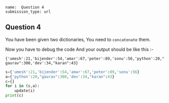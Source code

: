 ```ngMeta
name:  Question 4
submission_type: url
```
## Question 4

You have been given two dictionaries, You need to `concatenate` them.

Now you have to debug the code
And your output should be like this :-


`{'umesh':21,'bijender':54,'amar':67,'peter':89,'sonu':56,'python':20,"gaurav":300,'dev':34,"karan":43}`


```python
s={'umesh':21,'bijender':54,'amar':67,'peter':89,'sonu':56}
a={'python':20,"gaurav":300,'dev':34,"karan":43}
c={}
for i in (s,a):
	update(i)
print(c)
 ```


